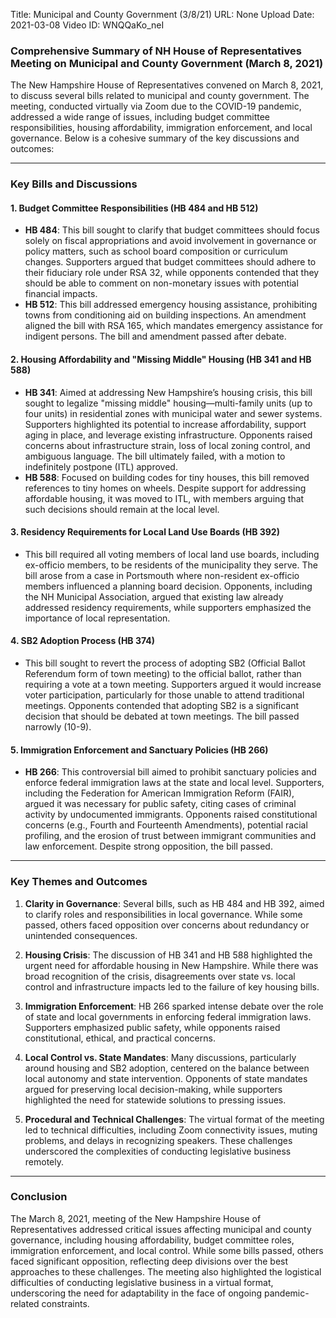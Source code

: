 Title: Municipal and County Government (3/8/21)
URL: None
Upload Date: 2021-03-08
Video ID: WNQQaKo_neI

### Comprehensive Summary of NH House of Representatives Meeting on Municipal and County Government (March 8, 2021)

The New Hampshire House of Representatives convened on March 8, 2021, to discuss several bills related to municipal and county government. The meeting, conducted virtually via Zoom due to the COVID-19 pandemic, addressed a wide range of issues, including budget committee responsibilities, housing affordability, immigration enforcement, and local governance. Below is a cohesive summary of the key discussions and outcomes:

---

### **Key Bills and Discussions**

#### **1. Budget Committee Responsibilities (HB 484 and HB 512)**
- **HB 484**: This bill sought to clarify that budget committees should focus solely on fiscal appropriations and avoid involvement in governance or policy matters, such as school board composition or curriculum changes. Supporters argued that budget committees should adhere to their fiduciary role under RSA 32, while opponents contended that they should be able to comment on non-monetary issues with potential financial impacts.
- **HB 512**: This bill addressed emergency housing assistance, prohibiting towns from conditioning aid on building inspections. An amendment aligned the bill with RSA 165, which mandates emergency assistance for indigent persons. The bill and amendment passed after debate.

#### **2. Housing Affordability and "Missing Middle" Housing (HB 341 and HB 588)**
- **HB 341**: Aimed at addressing New Hampshire’s housing crisis, this bill sought to legalize "missing middle" housing—multi-family units (up to four units) in residential zones with municipal water and sewer systems. Supporters highlighted its potential to increase affordability, support aging in place, and leverage existing infrastructure. Opponents raised concerns about infrastructure strain, loss of local zoning control, and ambiguous language. The bill ultimately failed, with a motion to indefinitely postpone (ITL) approved.
- **HB 588**: Focused on building codes for tiny houses, this bill removed references to tiny homes on wheels. Despite support for addressing affordable housing, it was moved to ITL, with members arguing that such decisions should remain at the local level.

#### **3. Residency Requirements for Local Land Use Boards (HB 392)**
- This bill required all voting members of local land use boards, including ex-officio members, to be residents of the municipality they serve. The bill arose from a case in Portsmouth where non-resident ex-officio members influenced a planning board decision. Opponents, including the NH Municipal Association, argued that existing law already addressed residency requirements, while supporters emphasized the importance of local representation.

#### **4. SB2 Adoption Process (HB 374)**
- This bill sought to revert the process of adopting SB2 (Official Ballot Referendum form of town meeting) to the official ballot, rather than requiring a vote at a town meeting. Supporters argued it would increase voter participation, particularly for those unable to attend traditional meetings. Opponents contended that adopting SB2 is a significant decision that should be debated at town meetings. The bill passed narrowly (10-9).

#### **5. Immigration Enforcement and Sanctuary Policies (HB 266)**
- **HB 266**: This controversial bill aimed to prohibit sanctuary policies and enforce federal immigration laws at the state and local level. Supporters, including the Federation for American Immigration Reform (FAIR), argued it was necessary for public safety, citing cases of criminal activity by undocumented immigrants. Opponents raised constitutional concerns (e.g., Fourth and Fourteenth Amendments), potential racial profiling, and the erosion of trust between immigrant communities and law enforcement. Despite strong opposition, the bill passed.

---

### **Key Themes and Outcomes**

1. **Clarity in Governance**: Several bills, such as HB 484 and HB 392, aimed to clarify roles and responsibilities in local governance. While some passed, others faced opposition over concerns about redundancy or unintended consequences.

2. **Housing Crisis**: The discussion of HB 341 and HB 588 highlighted the urgent need for affordable housing in New Hampshire. While there was broad recognition of the crisis, disagreements over state vs. local control and infrastructure impacts led to the failure of key housing bills.

3. **Immigration Enforcement**: HB 266 sparked intense debate over the role of state and local governments in enforcing federal immigration laws. Supporters emphasized public safety, while opponents raised constitutional, ethical, and practical concerns.

4. **Local Control vs. State Mandates**: Many discussions, particularly around housing and SB2 adoption, centered on the balance between local autonomy and state intervention. Opponents of state mandates argued for preserving local decision-making, while supporters highlighted the need for statewide solutions to pressing issues.

5. **Procedural and Technical Challenges**: The virtual format of the meeting led to technical difficulties, including Zoom connectivity issues, muting problems, and delays in recognizing speakers. These challenges underscored the complexities of conducting legislative business remotely.

---

### **Conclusion**

The March 8, 2021, meeting of the New Hampshire House of Representatives addressed critical issues affecting municipal and county governance, including housing affordability, budget committee roles, immigration enforcement, and local control. While some bills passed, others faced significant opposition, reflecting deep divisions over the best approaches to these challenges. The meeting also highlighted the logistical difficulties of conducting legislative business in a virtual format, underscoring the need for adaptability in the face of ongoing pandemic-related constraints.